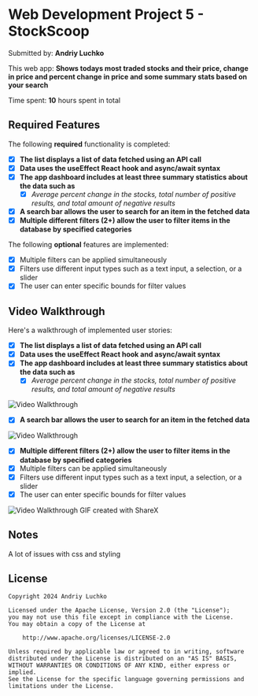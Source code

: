 # Web Development Project 5 - StockScoop

Submitted by: **Andriy Luchko**

This web app: **Shows todays most traded stocks and their price, change in price and percent change in price and some summary stats based on your search**

Time spent: **10** hours spent in total

## Required Features

The following **required** functionality is completed:

- [X] **The list displays a list of data fetched using an API call**
- [X] **Data uses the useEffect React hook and async/await syntax**
- [X] **The app dashboard includes at least three summary statistics about the data such as**
  - [X] *Average percent change in the stocks, total number of positive results, and total amount of negative results*
- [X] **A search bar allows the user to search for an item in the fetched data**
- [X] **Multiple different filters (2+) allow the user to filter items in the database by specified categories**

The following **optional** features are implemented:

- [X] Multiple filters can be applied simultaneously
- [X] Filters use different input types such as a text input, a selection, or a slider
- [X] The user can enter specific bounds for filter values

## Video Walkthrough

Here's a walkthrough of implemented user stories:
- [X] **The list displays a list of data fetched using an API call**
- [X] **Data uses the useEffect React hook and async/await syntax**
- [X] **The app dashboard includes at least three summary statistics about the data such as**
  - [X] *Average percent change in the stocks, total number of positive results, and total amount of negative results*
<img src='https://i.imgur.com/XEnkcJn.gif' title='Video Walkthrough' width='' alt='Video Walkthrough' />

- [X] **A search bar allows the user to search for an item in the fetched data**
<img src='https://i.imgur.com/WX3SIyc.gif' title='Video Walkthrough' width='' alt='Video Walkthrough' />

- [X] **Multiple different filters (2+) allow the user to filter items in the database by specified categories**
- [X] Multiple filters can be applied simultaneously
- [X] Filters use different input types such as a text input, a selection, or a slider
- [X] The user can enter specific bounds for filter values
<img src='https://i.imgur.com/uZLDcff.gif' title='Video Walkthrough' width='' alt='Video Walkthrough' />
<!-- Replace this with whatever GIF tool you used! -->
GIF created with ShareX
<!-- Recommended tools:
[Kap](https://getkap.co/) for macOS
[ScreenToGif](https://www.screentogif.com/) for Windows
[peek](https://github.com/phw/peek) for Linux. -->

## Notes

A lot of issues with css and styling

## License

    Copyright 2024 Andriy Luchko

    Licensed under the Apache License, Version 2.0 (the "License");
    you may not use this file except in compliance with the License.
    You may obtain a copy of the License at

        http://www.apache.org/licenses/LICENSE-2.0

    Unless required by applicable law or agreed to in writing, software
    distributed under the License is distributed on an "AS IS" BASIS,
    WITHOUT WARRANTIES OR CONDITIONS OF ANY KIND, either express or implied.
    See the License for the specific language governing permissions and
    limitations under the License.
